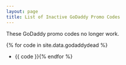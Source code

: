 ```yaml
---
layout: page
title: List of Inactive GoDaddy Promo Codes
---
```

These GoDaddy promo codes no longer work.

{% for code in site.data.godaddydead %}
* {{ code }}{% endfor %}